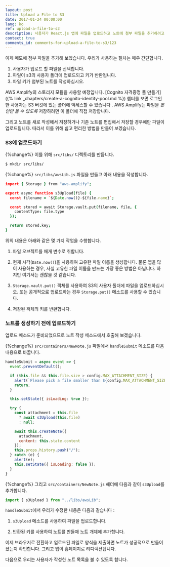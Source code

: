 ```yaml
---
layout: post
title: Upload a File to S3
date: 2017-01-24 00:00:00
lang: ko
ref: upload-a-file-to-s3
description: 사용자가 React.js 앱에 파일을 업로드하고 노트에 첨부 파일을 추가하려고 합니다. React.js 앱에서 직접 S3에 파일을 업로드하려면 AWS Amplify의 Storage.put() 메소드를 사용하십시오.
context: true
comments_id: comments-for-upload-a-file-to-s3/123
---
```


이제 메모에 첨부 파일을 추가해 보겠습니다. 우리가 사용하는 절차는 매우 간단합니다.

1. 사용자가 업로드 할 파일을 선택합니다.
2. 파일이 s3의 사용자 폴더에 업로드되고 키가 반환됩니다.
3. 파일 키가 첨부된 노트를 작성하십시오.

AWS Amplify의 스토리지 모듈을 사용할 예정입니다. [Cognito 자격증명 풀 만들기]({% link _chapters/create-a-cognito-identity-pool.md %}) 챕터를 보면 로그인 한 사용자는 S3 버킷에 있는 폴더에 액세스할 수 있습니다 . AWS Amplify는 파일을 *본인만 볼 수 있도록* 저장하려면 이 폴더에 직접 저장합니다.

그리고 노트를 새로 작성해서 저장하거나 기존 노트를 편집해서 저장할 경우에만 파일이 업로드됩니다. 따라서 이를 위해 쉽고 편리한 방법을 만들어 보겠습니다.

### S3에 업로드하기

{%change%} 이를 위해 `src/libs/` 디렉토리를 만듭니다. 

``` bash
$ mkdir src/libs/
```

{%change%} `src/libs/awsLib.js` 파일을 만들고 아래 내용을 작성합니다.

``` coffee
import { Storage } from "aws-amplify";

export async function s3Upload(file) {
  const filename = `${Date.now()}-${file.name}`;

  const stored = await Storage.vault.put(filename, file, {
    contentType: file.type
  });

  return stored.key;
}
```

위의 내용은 아래와 같은 몇 가지 작업을 수행합니다.

1. 파일 오브젝트를 매개 변수로 취합니다.

2. 현재 시각(`Date.now()`)을 사용하여 고유한 파일 이름을 생성합니다. 물론 앱을 많이 사용하는 경우, 사실 고유한 파일 이름을 만드는 가장 좋은 방법은 아닙니다. 하지만 여기서는 괜찮을 것 같습니다.

3. `Storage.vault.put()` 객체를 사용하여 S3의 사용자 폴더에 파일을 업로드하십시오. 또는 공개적으로 업로드하는 경우 `Storage.put()` 메소드를 사용할 수 있습니다.

4. 저장된 객체의 키를 반환합니다.

### 노트를 생성하기 전에 업로드하기

업로드 메소드가 준비되었으므로 노트 작성 메소드에서 호출해 보겠습니다.

{%change%} `src/containers/NewNote.js` 파일에서 `handleSubmit` 메소드를 다음 내용으로 바꿉니다.

``` javascript
handleSubmit = async event => {
  event.preventDefault();

  if (this.file && this.file.size > config.MAX_ATTACHMENT_SIZE) {
    alert(`Please pick a file smaller than ${config.MAX_ATTACHMENT_SIZE/1000000} MB.`);
    return;
  }

  this.setState({ isLoading: true });

  try {
    const attachment = this.file
      ? await s3Upload(this.file)
      : null;

    await this.createNote({
      attachment,
      content: this.state.content
    });
    this.props.history.push("/");
  } catch (e) {
    alert(e);
    this.setState({ isLoading: false });
  }
}
```

{%change%} 그리고 `src/containers/NewNote.js` 헤더에 다음과 같이 `s3Upload`를 추가합니다.

``` javascript
import { s3Upload } from "../libs/awsLib";
```

`handleSubmit`에서 우리가 수정한 내용은 다음과 같습니다 :

1. `s3Upload` 메소드를 사용하여 파일을 업로드합니다.

2. 반환된 키를 사용하여 노트를 만들때 노트 개체에 추가합니다.

이제 브라우저로 전환하고 업로드된 파일로 양식을 제출하면 노트가 성공적으로 만들어졌는지 확인합니다. 그리고 앱이 홈페이지로 리디렉션됩니다.

다음으로 우리는 사용자가 작성한 노트 목록을 볼 수 있도록 합니다.
